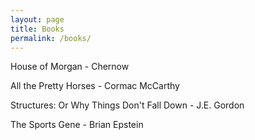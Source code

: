 ```yaml
---
layout: page
title: Books
permalink: /books/
---
```


House of Morgan - Chernow

All the Pretty Horses - Cormac McCarthy

Structures: Or Why Things Don't Fall Down - J.E.  Gordon

The Sports Gene - Brian Epstein
